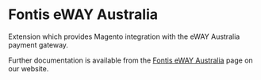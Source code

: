 Fontis eWAY Australia
=====================

Extension which provides Magento integration with the eWAY Australia payment gateway.

Further documentation is available from the [Fontis eWAY Australia](http://www.fontis.com.au/magento/extensions/eway-australia) page on our website.
